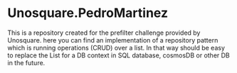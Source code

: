 # Unosquare.PedroMartinez

This is a repository created for the prefilter challenge provided by Unosquare. 
here you can find an implementation of a repository pattern which is running operations (CRUD) over a list. 
In that way should be easy to replace the List for a DB context in SQL database, cosmosDB or other DB in the future. 
